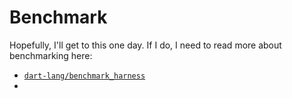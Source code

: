 # Benchmark

Hopefully, I'll get to this one day. If I do, I need to read more about benchmarking here:

* [`dart-lang/benchmark_harness`](https://github.com/dart-lang/benchmark_harness)
* 